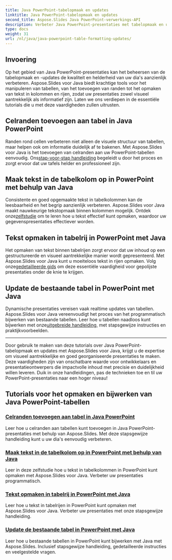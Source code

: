 ```yaml
---
title: Java PowerPoint-tabelopmaak en updates
linktitle: Java PowerPoint-tabelopmaak en updates
second_title: Aspose.Slides Java PowerPoint-verwerkings-API
description: Verbeter Java PowerPoint-presentaties met tabelopmaak en updates met Aspose.Slides. Leer randen toevoegen, tekst in kolommen en rijen opmaken en tabellen bijwerken.
type: docs
weight: 31
url: /nl/java/java-powerpoint-table-formatting-updates/
---
```


## Invoering

Op het gebied van Java PowerPoint-presentaties kan het beheersen van de tabelopmaak en -updates de kwaliteit en helderheid van uw dia's aanzienlijk verbeteren. Aspose.Slides voor Java biedt krachtige tools voor het manipuleren van tabellen, van het toevoegen van randen tot het opmaken van tekst in kolommen en rijen, zodat uw presentaties zowel visueel aantrekkelijk als informatief zijn. Laten we ons verdiepen in de essentiële tutorials die u met deze vaardigheden zullen uitrusten.

## Celranden toevoegen aan tabel in Java PowerPoint
 Randen rond cellen verbeteren niet alleen de visuele structuur van tabellen, maar helpen ook om informatie duidelijk af te bakenen. Met Aspose.Slides voor Java is het toevoegen van celranden aan uw PowerPoint-tabellen eenvoudig. Ons[stap-voor-stap handleiding](./add-cell-borders-table-java-powerpoint/) begeleidt u door het proces en zorgt ervoor dat uw tafels helder en professioneel zijn.

## Maak tekst in de tabelkolom op in PowerPoint met behulp van Java
Consistente en goed opgemaakte tekst in tabelkolommen kan de leesbaarheid en het begrip aanzienlijk verbeteren. Aspose.Slides voor Java maakt nauwkeurige tekstopmaak binnen kolommen mogelijk. Ontdek onze[zelfstudie](./format-text-inside-table-column-powerpoint-java/) om te leren hoe u tekst effectief kunt opmaken, waardoor uw gegevenspresentaties effectiever worden.

## Tekst opmaken in tabelrij in PowerPoint met Java
 Het opmaken van tekst binnen tabelrijen zorgt ervoor dat uw inhoud op een gestructureerde en visueel aantrekkelijke manier wordt gepresenteerd. Met Aspose.Slides voor Java kunt u moeiteloos tekst in rijen opmaken. Volg onze[gedetailleerde gids](./format-text-inside-table-row-powerpoint-java/) om deze essentiële vaardigheid voor gepolijste presentaties onder de knie te krijgen.

## Update de bestaande tabel in PowerPoint met Java
 Dynamische presentaties vereisen vaak realtime updates van tabellen. Aspose.Slides voor Java vereenvoudigt het proces van het programmatisch bijwerken van bestaande tabellen. Leer hoe u tabellen naadloos kunt bijwerken met onze[uitgebreide handleiding](./update-existing-table-powerpoint-java/), met stapsgewijze instructies en praktijkvoorbeelden.

---

Door gebruik te maken van deze tutorials over Java PowerPoint-tabelopmaak en updates met Aspose.Slides voor Java, krijgt u de expertise om visueel aantrekkelijke en goed georganiseerde presentaties te maken. Deze vaardigheden zijn van onschatbare waarde voor ontwikkelaars en presentatieontwerpers die impactvolle inhoud met precisie en duidelijkheid willen leveren. Duik in onze handleidingen, pas de technieken toe en til uw PowerPoint-presentaties naar een hoger niveau!
## Tutorials voor het opmaken en bijwerken van Java PowerPoint-tabellen
### [Celranden toevoegen aan tabel in Java PowerPoint](./add-cell-borders-table-java-powerpoint/)
Leer hoe u celranden aan tabellen kunt toevoegen in Java PowerPoint-presentaties met behulp van Aspose.Slides. Met deze stapsgewijze handleiding kunt u uw dia's eenvoudig verbeteren.
### [Maak tekst in de tabelkolom op in PowerPoint met behulp van Java](./format-text-inside-table-column-powerpoint-java/)
Leer in deze zelfstudie hoe u tekst in tabelkolommen in PowerPoint kunt opmaken met Aspose.Slides voor Java. Verbeter uw presentaties programmatisch.
### [Tekst opmaken in tabelrij in PowerPoint met Java](./format-text-inside-table-row-powerpoint-java/)
Leer hoe u tekst in tabelrijen in PowerPoint kunt opmaken met Aspose.Slides voor Java. Verbeter uw presentaties met onze stapsgewijze handleiding.
### [Update de bestaande tabel in PowerPoint met Java](./update-existing-table-powerpoint-java/)
Leer hoe u bestaande tabellen in PowerPoint kunt bijwerken met Java met Aspose.Slides. Inclusief stapsgewijze handleiding, gedetailleerde instructies en veelgestelde vragen.